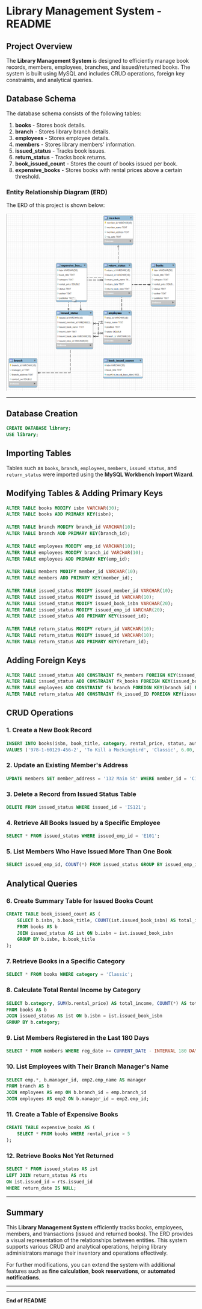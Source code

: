 # Library Management System - README

## Project Overview
The **Library Management System** is designed to efficiently manage book records, members, employees, branches, and issued/returned books. The system is built using MySQL and includes CRUD operations, foreign key constraints, and analytical queries.

## Database Schema
The database schema consists of the following tables:
1. **books** - Stores book details.
2. **branch** - Stores library branch details.
3. **employees** - Stores employee details.
4. **members** - Stores library members' information.
5. **issued_status** - Tracks book issues.
6. **return_status** - Tracks book returns.
7. **book_issued_count** - Stores the count of books issued per book.
8. **expensive_books** - Stores books with rental prices above a certain threshold.

### Entity Relationship Diagram (ERD)
The ERD of this project is shown below:


![Library Management System ERD](LibraryManagementProjectERD_Image.png)

---

## Database Creation
```sql
CREATE DATABASE library;
USE library;
```

## Importing Tables
Tables such as `books`, `branch`, `employees`, `members`, `issued_status`, and `return_status` were imported using the **MySQL Workbench Import Wizard**.

## Modifying Tables & Adding Primary Keys
```sql
ALTER TABLE books MODIFY isbn VARCHAR(30);
ALTER TABLE books ADD PRIMARY KEY(isbn);

ALTER TABLE branch MODIFY branch_id VARCHAR(10);
ALTER TABLE branch ADD PRIMARY KEY(branch_id);

ALTER TABLE employees MODIFY emp_id VARCHAR(10);
ALTER TABLE employees MODIFY branch_id VARCHAR(10);
ALTER TABLE employees ADD PRIMARY KEY(emp_id);

ALTER TABLE members MODIFY member_id VARCHAR(10);
ALTER TABLE members ADD PRIMARY KEY(member_id);

ALTER TABLE issued_status MODIFY issued_member_id VARCHAR(10);
ALTER TABLE issued_status MODIFY issued_id VARCHAR(10);
ALTER TABLE issued_status MODIFY issued_book_isbn VARCHAR(20);
ALTER TABLE issued_status MODIFY issued_emp_id VARCHAR(20);
ALTER TABLE issued_status ADD PRIMARY KEY(issued_id);

ALTER TABLE return_status MODIFY return_id VARCHAR(10);
ALTER TABLE return_status MODIFY issued_id VARCHAR(10);
ALTER TABLE return_status ADD PRIMARY KEY(return_id);
```

## Adding Foreign Keys
```sql
ALTER TABLE issued_status ADD CONSTRAINT fk_members FOREIGN KEY(issued_member_id) REFERENCES members(member_id);
ALTER TABLE issued_status ADD CONSTRAINT fk_books FOREIGN KEY(issued_book_isbn) REFERENCES books(isbn);
ALTER TABLE employees ADD CONSTRAINT fk_branch FOREIGN KEY(branch_id) REFERENCES branch(branch_id);
ALTER TABLE return_status ADD CONSTRAINT fk_issued_ID FOREIGN KEY(issued_id) REFERENCES issued_status(issued_id);
```

## CRUD Operations
### 1. Create a New Book Record
```sql
INSERT INTO books(isbn, book_title, category, rental_price, status, author, publisher)
VALUES ('978-1-60129-456-2', 'To Kill a Mockingbird', 'Classic', 6.00, 'yes', 'Harper Lee', 'J.B. Lippincott & Co.');
```

### 2. Update an Existing Member's Address
```sql
UPDATE members SET member_address = '132 Main St' WHERE member_id = 'C101';
```

### 3. Delete a Record from Issued Status Table
```sql
DELETE FROM issued_status WHERE issued_id = 'IS121';
```

### 4. Retrieve All Books Issued by a Specific Employee
```sql
SELECT * FROM issued_status WHERE issued_emp_id = 'E101';
```

### 5. List Members Who Have Issued More Than One Book
```sql
SELECT issued_emp_id, COUNT(*) FROM issued_status GROUP BY issued_emp_id HAVING COUNT(*) > 1;
```

## Analytical Queries
### 6. Create Summary Table for Issued Books Count
```sql
CREATE TABLE book_issued_count AS (
    SELECT b.isbn, b.book_title, COUNT(ist.issued_book_isbn) AS total_issued
    FROM books AS b
    JOIN issued_status AS ist ON b.isbn = ist.issued_book_isbn
    GROUP BY b.isbn, b.book_title
);
```

### 7. Retrieve Books in a Specific Category
```sql
SELECT * FROM books WHERE category = 'Classic';
```

### 8. Calculate Total Rental Income by Category
```sql
SELECT b.category, SUM(b.rental_price) AS total_income, COUNT(*) AS total_issued
FROM books AS b
JOIN issued_status AS ist ON b.isbn = ist.issued_book_isbn
GROUP BY b.category;
```

### 9. List Members Registered in the Last 180 Days
```sql
SELECT * FROM members WHERE reg_date >= CURRENT_DATE - INTERVAL 180 DAY;
```

### 10. List Employees with Their Branch Manager's Name
```sql
SELECT emp.*, b.manager_id, emp2.emp_name AS manager
FROM branch AS b
JOIN employees AS emp ON b.branch_id = emp.branch_id
JOIN employees AS emp2 ON b.manager_id = emp2.emp_id;
```

### 11. Create a Table of Expensive Books
```sql
CREATE TABLE expensive_books AS (
    SELECT * FROM books WHERE rental_price > 5
);
```

### 12. Retrieve Books Not Yet Returned
```sql
SELECT * FROM issued_status AS ist
LEFT JOIN return_status AS rts
ON ist.issued_id = rts.issued_id
WHERE return_date IS NULL;
```

---
## Summary
This **Library Management System** efficiently tracks books, employees, members, and transactions (issued and returned books). The ERD provides a visual representation of the relationships between entities. This system supports various CRUD and analytical operations, helping library administrators manage their inventory and operations effectively.

For further modifications, you can extend the system with additional features such as **fine calculation**, **book reservations**, or **automated notifications**.

---


---
**End of README**

